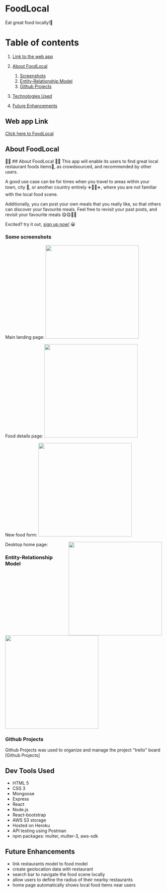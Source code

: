 # FoodLocal

Eat great food locally!:fork_and_knife: 


# Table of contents
1. [Link to the web app](#link)
2. [About FoodLocal](#about)
    1. [Screenshots](#screenshots)
    2. [Entity-Relationship Model](#ERD)
    3. [Github Projects](#trello)

3. [Technologies Used](#technology)
4. [Future Enhancements](#futureenhancement)


## Web app Link <a name="link"></a>
[Click here to FoodLocal](https://foodlocal.herokuapp.com/)

## About FoodLocal <a name="about"></a>
:meat_on_bone::bento: ## About FoodLocal <a name="about"></a> :hamburger::doughnut:
This app will enable its users to find great local restaurant foods items:fork_and_knife:, as crowdsourced, and recommended by other users. 

A good use case can be for times when you travel to areas within your town, city :city_sunrise:, or another country entirely :airplane::tokyo_tower::tokyo_tower::airplane:, where you are not familiar with the local food scene. 

Additionally, you can post your own meals that you really like, so that others can discover your favourite meals. Feel free to revisit your past posts, and revisit your favourite meals :yum::yum::spaghetti::ramen:

Excited? try it out, [sign up now!](https://foodlocal.herokuapp.com/login) :grinning:

### Some screenshots <a name="screenshots"></a>
Main landing page:
<img src="https://foodlocal-assets.s3.amazonaws.com/Main+landing+page.png" width=300 >

Food details page:
<img src="https://foodlocal-assets.s3.amazonaws.com/Food+Show+page.png" width=300 >

New food form:
<img src="https://foodlocal-assets.s3.amazonaws.com/New+food+posting+form.png" width=300 >

Desktop home page:
<img src="https://foodlocal-assets.s3.amazonaws.com/Desktop+home+view.png" width=300 align=right>

### Entity-Relationship Model <a name="ERD"></a>
<img src="https://foodlocal-assets.s3.amazonaws.com/ERD_model.png" height=300 width=300>

### Github Projects <a name="trello"></a>
Github Projects was used to organize and manage the project "trello" board
[Github Projects]

## Dev Tools Used <a name="technology"></a>
* HTML 5
* CSS 3
* Mongoose
* Express
* React
* Node.js
* React-bootstrap
* AWS S3 storage
* Hosted on Heroku
* API testing using Postman
* npm packages: multer, multer-3, aws-sdk


## Future Enhancements <a name="futureenhancement"></a>
- link restaurants model to food model
- create geolocation data with restaurant
- search bar to navigate the food scene locally 
- allow users to define the radius of their nearby restaurants
- home page automatically shows local food items near users


